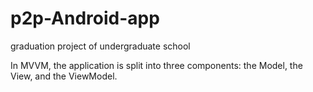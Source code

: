 # p2p-Android-app
graduation project of undergraduate school 


In MVVM, the application is split into three components: the Model, the View, and the ViewModel. 
